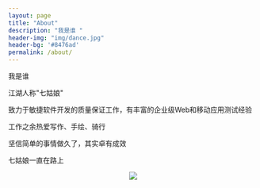 ```yaml
---
layout: page
title: "About"
description: "我是谁 "
header-img: "img/dance.jpg"
header-bg: '#8476ad'
permalink: /about/
---
```

我是谁

江湖人称"七姑娘"

致力于敏捷软件开发的质量保证工作，有丰富的企业级Web和移动应用测试经验

工作之余热爱写作、手绘、骑行

坚信简单的事情做久了，其实卓有成效

七姑娘一直在路上

<div id="#msg"></div>
<center>
    <img src="{{site.baseurl }}/img/me.jpeg" align="center">
</center>

<!-- ## 微信公众号：七姑娘日记
<i class="fa fa-weixin" aria-hidden="true"></i> 请扫描二维码关注公众号：

<center>
    <p><img src="{{site.baseurl }}/img/July-Wechat.jpg" align="center"></p>
</center>

--- -->

<!-- ## 七姑娘在这里 
  <a href="http://insights.thoughtworks.cn/author/shixiangyang/">
    <span class="fa-stack fa-lg">
      <i class="fa fa-circle fa-stack-2x"></i>
      <i class="fa  fa-stack-1x fa-inverse">TW</i>
    </span>
  </a>
  <a href="https://github.com/JulyShi">
    <span class="fa-stack fa-lg">
      <i class="fa fa-github fa-stack-2x" aria-hidden="true"></i>
    </span>
  </a>
  <a href="https://www.zhihu.com/people/julysxy/activities">
    <span class="fa-stack fa-lg">
      <i class="fa fa-circle fa-stack-2x"></i>
      <i class="fa  fa-stack-1x fa-inverse">知</i>
    </span>
  </a> -->
  
<!-- ---

## 有话对我说
<a href="mailto:julyfly321520@163.com">
<i class="fa fa-envelope-o" aria-hidden="true"></i>
julyfly321520@163.com
</a> -->


